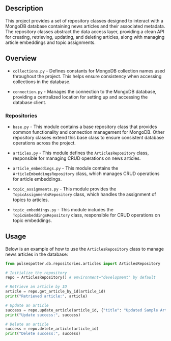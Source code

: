 ## Description

This project provides a set of repository classes designed to interact with a MongoDB database containing news articles and their associated metadata. The repository classes abstract the data access layer, providing a clean API for creating, retrieving, updating, and deleting articles, along with managing article embeddings and topic assignments.

## Overview

- `collections.py` - Defines constants for MongoDB collection names used throughout the project. This helps ensure consistency when accessing collections in the database.

- `connection.py` - Manages the connection to the MongoDB database, providing a centralized location for setting up and accessing the database client.

### Repositories

- `base.py` - This module contains a base repository class that provides common functionality and connection management for MongoDB. Other repository classes extend this base class to ensure consistent database operations across the project.

- `articles.py` - This module defines the `ArticlesRepository` class, responsible for managing CRUD operations on news articles.

- `article_embeddings.py` - This module contains the `ArticleEmbeddingsRepository` class, which manages CRUD operations for article embeddings.

- `topic_assignments.py` - This module provides the `TopicAssignmentsRepository` class, which handles the assignment of topics to articles.

- `topic_embeddings.py` - This module includes the `TopicEmbeddingsRepository` class, responsible for CRUD operations on topic embeddings.

## Usage

Below is an example of how to use the `ArticlesRepository` class to manage news articles in the database:

```python
from pulsespotter.db.repositories.articles import ArticlesRepository

# Initialize the repository
repo = ArticlesRepository() # environment="development" by default

# Retrieve an article by ID
article = repo.get_article_by_id(article_id)
print("Retrieved article:", article)

# Update an article
success = repo.update_article(article_id, {"title": "Updated Sample Article"})
print("Update success:", success)

# Delete an article
success = repo.delete_article(article_id)
print("Delete success:", success)
